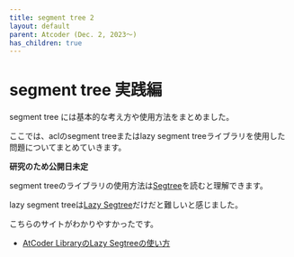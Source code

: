 ```yaml
---
title: segment tree 2
layout: default
parent: Atcoder (Dec. 2, 2023〜)
has_children: true
---
```


# segment tree 実践編

segment tree には基本的な考え方や使用方法をまとめました。

ここでは、aclのsegment treeまたはlazy segment treeライブラリを使用した問題についてまとめていきます。

<b>研究のため公開日未定</b>

segment treeのライブラリの使用方法は<a href="https://atcoder.github.io/ac-library/document_ja/segtree.html" target="_blank">Segtree</a>を読むと理解できます。

lazy segment treeは<a href="https://atcoder.github.io/ac-library/document_ja/lazysegtree.html" target="_blank">Lazy Segtree</a>だけだと難しいと感じました。

こちらのサイトがわかりやすかったです。
- <a href="https://betrue12.hateblo.jp/entry/2020/09/22/194541" target="_blank">AtCoder LibraryのLazy Segtreeの使い方</a>

